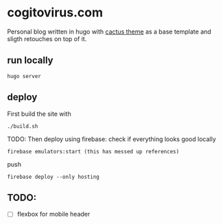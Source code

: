 # cogitovirus.com
Personal blog written in hugo with [cactus theme](https://github.com/monkeyWzr/hugo-theme-cactus) as a base template and sligth retouches on top of it.

## run locally
```
hugo server
```

## deploy
First build the site with
```
./build.sh
```
TODO: Then deploy using firebase:
check if everything looks good locally
```
firebase emulators:start (this has messed up references)
```
push
```
firebase deploy --only hosting
```
## TODO:
- [ ] flexbox for mobile header
